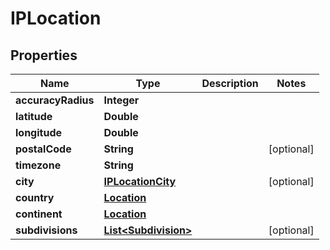 # IPLocation

## Properties
Name | Type | Description | Notes
------------ | ------------- | ------------- | -------------
**accuracyRadius** | **Integer** |  | 
**latitude** | **Double** |  | 
**longitude** | **Double** |  | 
**postalCode** | **String** |  |  [optional]
**timezone** | **String** |  | 
**city** | [**IPLocationCity**](IPLocationCity.md) |  |  [optional]
**country** | [**Location**](Location.md) |  | 
**continent** | [**Location**](Location.md) |  | 
**subdivisions** | [**List&lt;Subdivision&gt;**](Subdivision.md) |  |  [optional]
